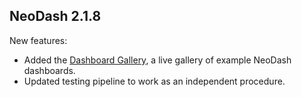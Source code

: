 ## NeoDash 2.1.8
New features:
- Added the [Dashboard Gallery](https://neodash-gallery.graphapp.io), a live gallery of example NeoDash dashboards.
- Updated testing pipeline to work as an independent procedure.